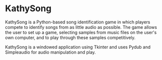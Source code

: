 # KathySong

KathySong is a Python-based song identification game in which players compete to identify songs from as little audio as possible.
The game allows the user to set up a game, selecting samples from music files on the user's own computer,
and to play through these samples competitively.

KathySong is a windowed application using Tkinter and uses Pydub and Simpleaudio for audio manipulation and play.
